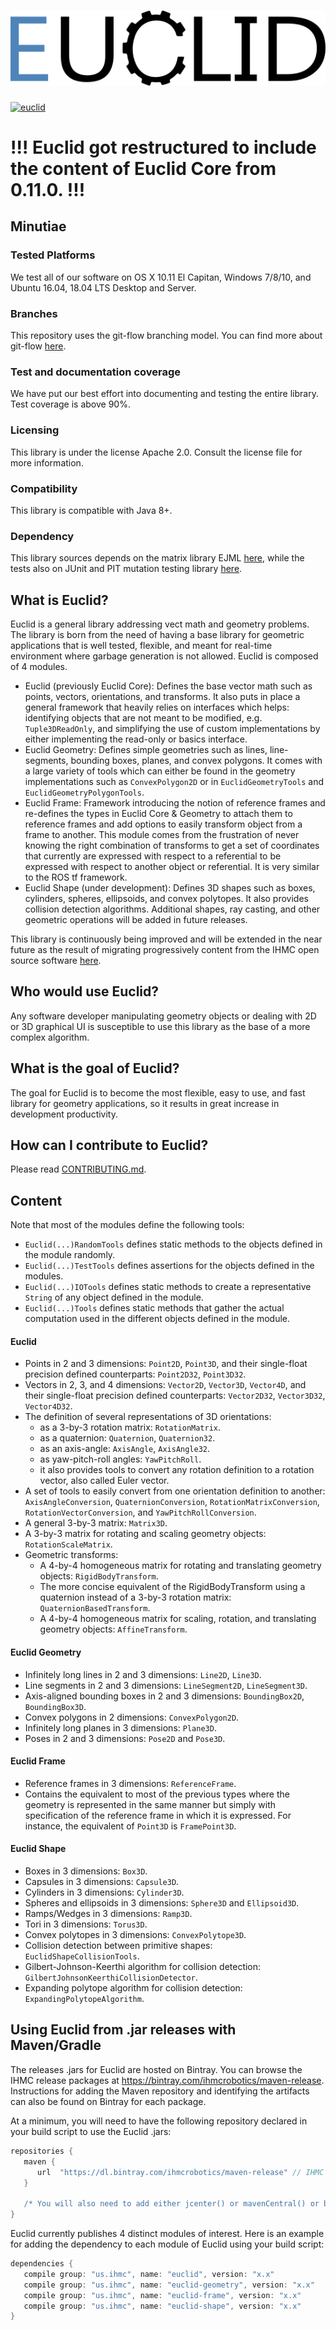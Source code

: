 # ![Euclid](logo/Euclid.png)
[ ![euclid](https://api.bintray.com/packages/ihmcrobotics/maven-release/euclid/images/download.svg) ](https://bintray.com/ihmcrobotics/maven-release/euclid/_latestVersion)

# !!! Euclid got restructured to include the content of Euclid Core from 0.11.0. !!!

## Minutiae

### Tested Platforms
We test all of our software on OS X 10.11 El Capitan, Windows 7/8/10, and Ubuntu 16.04, 18.04 LTS Desktop and Server.

### Branches
This repository uses the git-flow branching model. You can find more about git-flow [here](https://www.atlassian.com/git/tutorials/comparing-workflows/feature-branch-workflow).

### Test and documentation coverage
We have put our best effort into documenting and testing the entire library. Test coverage is above 90%. 

### Licensing
This library is under the license Apache 2.0. Consult the license file for more information.

### Compatibility
This library is compatible with Java 8+.

### Dependency
This library sources depends on the matrix library EJML [here](http://ejml.org/), while the tests also on JUnit and PIT mutation testing library [here](http://pitest.org/).

## What is Euclid?
Euclid is a general library addressing vect math and geometry problems.
The library is born from the need of having a base library for geometric applications that is well tested, flexible, and meant for real-time environment where
garbage generation is not allowed.
Euclid is composed of 4 modules.
- Euclid (previously Euclid Core): Defines the base vector math such as points, vectors, orientations, and transforms.
	It also puts in place a general framework that heavily relies on interfaces which helps: identifying objects that are not meant to be modified, e.g. `Tuple3DReadOnly`, and simplifying the use of custom implementations by either implementing the read-only or basics interface. 
- Euclid Geometry: Defines simple geometries such as lines, line-segments, bounding boxes, planes, and convex polygons.
	It comes with a large variety of tools which can either be found in the geometry implementations such as `ConvexPolygon2D` or in `EuclidGeometryTools` and `EuclidGeometryPolygonTools`.
- Euclid Frame: Framework introducing the notion of reference frames and re-defines the types in Euclid Core & Geometry to attach them to reference frames and add options to easily transform object from a frame to another.
	This module comes from the frustration of never knowing the right combination of transforms to get a set of coordinates that currently are expressed with respect to a referential to be expressed with respect to another object or referential.
	It is very similar to the ROS tf framework.
- Euclid Shape (under development): Defines 3D shapes such as boxes, cylinders, spheres, ellipsoids, and convex polytopes. It also provides collision detection algorithms. Additional shapes, ray casting, and other geometric operations will be added in future releases.

This library is continuously being improved and will be extended in the near future as the result of migrating progressively content from the IHMC open source software [here](https://github.com/ihmcrobotics/ihmc-open-robotics-software).

## Who would use Euclid?
Any software developer manipulating geometry objects or dealing with 2D or 3D graphical UI is susceptible to use this library as the base of a more complex algorithm.

## What is the goal of Euclid?
The goal for Euclid is to become the most flexible, easy to use, and fast library for geometry applications, so it results in great increase in development productivity. 

## How can I contribute to Euclid?
Please read [CONTRIBUTING.md](https://github.com/ihmcrobotics/euclid/blob/develop/CONTRIBUTING.md).

## Content
Note that most of the modules define the following tools:
- `Euclid(...)RandomTools` defines static methods to the objects defined in the module randomly.
- `Euclid(...)TestTools` defines assertions for the objects defined in the modules.
- `Euclid(...)IOTools` defines static methods to create a representative `String` of any object defined in the module.
- `Euclid(...)Tools` defines static methods that gather the actual computation used in the different objects defined in the module.

#### Euclid
- Points in 2 and 3 dimensions: `Point2D`, `Point3D`, and their single-float precision defined counterparts: `Point2D32`, `Point3D32`.
- Vectors in 2, 3, and 4 dimensions: `Vector2D`, `Vector3D`, `Vector4D`, and their single-float precision defined counterparts: `Vector2D32`, `Vector3D32`, `Vector4D32`.
- The definition of several representations of 3D orientations:
	- as a 3-by-3 rotation matrix: `RotationMatrix`.
	- as a quaternion: `Quaternion`, `Quaternion32`.
	- as an axis-angle: `AxisAngle`, `AxisAngle32`.
	- as yaw-pitch-roll angles: `YawPitchRoll`.
	- it also provides tools to convert any rotation definition to a rotation vector, also called Euler vector.
- A set of tools to easily convert from one orientation definition to another: `AxisAngleConversion`, `QuaternionConversion`, `RotationMatrixConversion`, `RotationVectorConversion`, and `YawPitchRollConversion`.
- A general 3-by-3 matrix: `Matrix3D`.
- A 3-by-3 matrix for rotating and scaling geometry objects: `RotationScaleMatrix`.
- Geometric transforms:
	 - A 4-by-4 homogeneous matrix for rotating and translating geometry objects: `RigidBodyTransform`.
	 - The more concise equivalent of the RigidBodyTransform using a quaternion instead of a 3-by-3 rotation matrix: `QuaternionBasedTransform`.
	 - A 4-by-4 homogeneous matrix for scaling, rotation, and translating geometry objects: `AffineTransform`.

#### Euclid Geometry
- Infinitely long lines in 2 and 3 dimensions: `Line2D`, `Line3D`.
- Line segments in 2 and 3 dimensions: `LineSegment2D`, `LineSegment3D`.
- Axis-aligned bounding boxes in 2 and 3 dimensions: `BoundingBox2D`, `BoundingBox3D`.
- Convex polygons in 2 dimensions: `ConvexPolygon2D`.
- Infinitely long planes in 3 dimensions: `Plane3D`.
- Poses in 2 and 3 dimensions: `Pose2D` and `Pose3D`.

#### Euclid Frame
- Reference frames in 3 dimensions: `ReferenceFrame`. 
- Contains the equivalent to most of the previous types where the geometry is represented in the same manner but simply with specification of the reference frame in which it is expressed. For instance, the equivalent of `Point3D` is `FramePoint3D`.

#### Euclid Shape
- Boxes in 3 dimensions: `Box3D`.
- Capsules in 3 dimensions: `Capsule3D`.
- Cylinders in 3 dimensions: `Cylinder3D`.
- Spheres and ellipsoids in 3 dimensions: `Sphere3D` and `Ellipsoid3D`.
- Ramps/Wedges in 3 dimensions: `Ramp3D`.
- Tori in 3 dimensions: `Torus3D`.
- Convex polytopes in 3 dimensions: `ConvexPolytope3D`.
- Collision detection between primitive shapes: `EuclidShapeCollisionTools`.
- Gilbert-Johnson-Keerthi algorithm for collision detection: `GilbertJohnsonKeerthiCollisionDetector`.
- Expanding polytope algorithm for collision detection: `ExpandingPolytopeAlgorithm`.

## Using Euclid from .jar releases with Maven/Gradle
The releases .jars for Euclid are hosted on Bintray.
You can browse the IHMC release packages at https://bintray.com/ihmcrobotics/maven-release.
Instructions for adding the Maven repository and identifying the artifacts can also be found on Bintray for each package.

At a minimum, you will need to have the following repository declared in your build script to use the Euclid .jars:

```gradle
repositories {
   maven {
      url  "https://dl.bintray.com/ihmcrobotics/maven-release" // IHMC Code releases
   }

   /* You will also need to add either jcenter() or mavenCentral() or both, depending on your preference */
}
```

Euclid currently publishes 4 distinct modules of interest. Here is an example for adding the dependency to each module of Euclid using your build script:

```gradle
dependencies {
   compile group: "us.ihmc", name: "euclid", version: "x.x"
   compile group: "us.ihmc", name: "euclid-geometry", version: "x.x"
   compile group: "us.ihmc", name: "euclid-frame", version: "x.x"
   compile group: "us.ihmc", name: "euclid-shape", version: "x.x"
}
```
